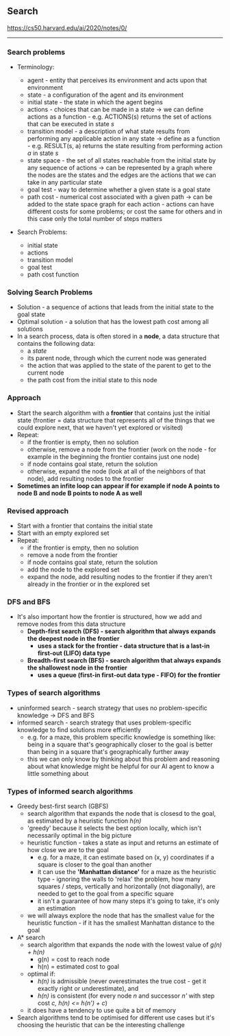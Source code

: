 ## Search

https://cs50.harvard.edu/ai/2020/notes/0/

---

### Search problems

- Terminology:
    - agent - entity that perceives its environment and acts upon that environment
    - state - a configuration of the agent and its environment
    - initial state - the state in which the agent begins
    - actions - choices that can be made in a state -> we can define actions as a function - e.g. ACTIONS(s) returns the set of actions that can be executed in state <em>s</em>
    - transition model - a description of what state results from performing any applicable action in any state -> define as a function - e.g. RESULT(s, a) returns the state resulting from performing action <em>a</em> in state <em>s</em>
    - state space - the set of all states reachable from the initial state by any sequence of actions -> can be represented by a graph where the nodes are the states and the edges are the actions that we can take in any particular state
    - goal test - way to determine whether a given state is a goal state
    - path cost - numerical cost associated with a given path -> can be added to the state space graph for each action - actions can have different costs for some problems; or cost the same for others and in this case only the total number of steps matters

- Search Problems:
    - initial state
    - actions
    - transition model
    - goal test
    - path cost function

### Solving Search Problems

- Solution - a sequence of actions that leads from the initial state to the goal state
- Optimal solution - a solution that has the lowest path cost among all solutions
- In a search process, data is often stored in a <b>node</b>, a data structure that contains the following data:
    - a <em>state</em>
    - its parent node, through which the current node was generated
    - the action that was applied to the state of the parent to get to the current node
    - the path cost from the initial state to this node

### Approach

- Start the search algorithm with a <b>frontier</b> that contains just the initial state (frontier = data structure that represents all of the things that we could explore next, that we haven't yet explored or visited)
- Repeat:
    - if the frontier is empty, then no solution
    - otherwise, remove a node from the frontier (work on the node - for example in the beginning the frontier contains just one node)
    - if node contains goal state, return the solution
    - otherwise, expand the node (look at all of the neighbors of that node), add resulting nodes to the frontier
- <b>Sometimes an infite loop can appear if for example if node A points to node B and node B points to node A as well</b>

### Revised approach

- Start with a frontier that contains the initial state
- Start with an empty explored set
- Repeat:
    - if the frontier is empty, then no solution
    - remove a node from the frontier
    - if node contains goal state, return the solution
    - add the node to the explored set
    - expand the node, add resulting nodes to the frontier if they aren't already in the frontier or in the explored set

### DFS and BFS

- It's also important how the frontier is structured, how we add and remove nodes from this data structure
    - <b>Depth-first search (DFS) - search algorithm that always expands the deepest node in the frontier</b>
        - <b>uses a stack for the frontier - data structure that is a last-in first-out (LIFO) data type</b>
    - <b>Breadth-first search (BFS) - search algorithm that always expands the shallowest node in the frontier</b>
        - <b>uses a queue (first-in first-out data type - FIFO) for the frontier</b>

### Types of search algorithms

- uninformed search - search strategy that uses no problem-specific knowledge -> DFS and BFS
- informed search - search strategy that uses problem-specific knowledge to find solutions more efficiently
    - e.g. for a maze, this problem specific knowledge is something like: being in a square that's geographically closer to the goal is better than being in a square that's geographically further away
    - this we can only know by thinking about this problem and reasoning about what knowledge might be helpful for our AI agent to know a little something about

### Types of informed search algorithms

- Greedy best-first search (GBFS) 
    - search algorithm that expands the node that is closesd to the goal, as estimated by a heuristic function <em>h(n)</em>
    - 'greedy' because it selects the best option locally, which isn't necessarily optimal in the big picture
    - heuristic function - takes a state as input and returns an estimate of how close we are to the goal
        - e.g. for a maze, it can estimate based on (x, y) coordinates if a square is closer to the goal than another
        - it can use the <b>'Manhattan distance'</b> for a maze as the heuristic type - ignoring the walls to 'relax' the problem, how many squares / steps, vertically and horizontally (not diagonally), are needed to get to the goal from a specific square
        - it isn't a guarantee of how many steps it's going to take, it's only an estimation
    - we will always explore the node that has the smallest value for the heuristic function - if it has the smallest Manhattan distance to the goal
- A* search
    - search algorithm that expands the node with the lowest value of <em>g(n) + h(n)</em>
        - g(n) = cost to reach node
        - h(n) = estimated cost to goal
    - optimal if:
        - <em>h(n)</em> is admissible (never overestimates the true cost - get it exactly right or underestimate), and
        - <em>h(n)</em> is consistent (for every node <em>n</em> and successor <em>n'</em> with step cost <em>c, h(n) <= h(n') + c</em>)
    - it does have a tendency to use quite a bit of memory
- Search algorithms tend to be optimised for different use cases but it's choosing the heuristic that can be the interesting challenge
